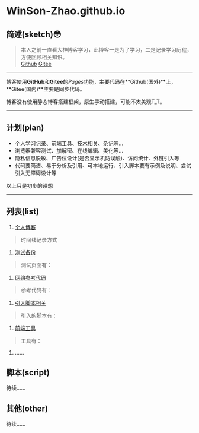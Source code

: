 # WinSon-Zhao.github.io
## 简述(sketch)😳  

> 本人之前一直看大神博客学习，此博客一是为了学习，二是记录学习历程，方便回顾相关知识。   
> [Github](https://winson-zhao.github.io/ "国外静态博客")   [Gitee](https://winsonzhao.gitee.io/ "国内静态博客")

***

博客使用**GitHub**和**Gitee**的*Pages*功能，主要代码在**Github(国外)**上，**Gitee(国内)**主要是同步代码。

博客没有使用静态博客搭建框架，原生手动搭建，可能不太美观T_T。  

***

## 计划(plan) 
* 个人学习记录、前端工具、技术相关、杂记等…  
* 浏览器兼容测试、加解密、在线编辑、美化等…
* 隐私信息脱敏、广告位设计(是否显示机防误触)、访问统计、外链引入等
* 代码要简洁、易于分析及引用、可本地运行、引入脚本要有示例及说明、尝试引入无障碍设计等

以上只是初步的设想  

***

## 列表(list)  

1. [个人博客](_blog/ "个人博客记录")
> 时间线记录方式
1. [测试备份](_test/ "测试页面备份")
> 测试页面有：
1. [网络参考代码](_html/ "网络上参考的资料拷贝")
> 参考代码有：
1. [引入脚本相关](_inScript/ "博客引入的脚本框架说明")
> 引入的脚本有：
1. [前端工具](_tools/ "通过网络搜集或参考的前端工具")
> 工具有：
1. …… 

## 脚本(script)

待续……

## 其他(other)

待续……  